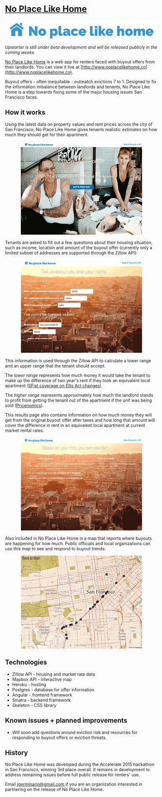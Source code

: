 # [No Place Like Home](http://www.noplacelikehome.co)

<p align="center"><a href="http://www.noplacelikehome.co">
<img src="imgs/noplace.png" alt="No Place Like Home logo"/></a>
</p>

*Upstarter is still under beta development and will be released publicly in the coming weeks.*

[No Place Like Home](http://www.noplacelikehome.co) is a web app for renters faced with buyout offers from their landlords. You can view it live at [http://www.noplacelikehome.co](http://www.noplacelikehome.co).

Buyout offers - often inequitable - outmatch evictions 7 to 1. Designed to fix the information imbalance between landlords and tenants, No Place Like Home is a step towards fixing some of the major housing issues San Francisco faces.

## How it works

Using the latest data on property values and rent prices across the city of San Francisco, No Place Like Home gives tenants realistic estimates on how much they should get for their apartment.

<p align="center">
<img src="imgs/home.png" alt="home page"/>
</p>

Tenants are asked to fill out a few questions about their housing situation, such as income, location and amount of the buyout offer (currently only a limited subset of addresses are supported through the Zillow API):

<p align="center">
<img src="imgs/form.png" alt="form page"/>
</p>

This information is used through the Zillow API to calculate a lower range and an upper range that the tenant should accept.

The *lower range* represents how much money it would take the tenant to make up the difference of two year's rent if they took an equivalent local apartment ([SFist coverage on Ellis Act changes](http://sfist.com/2015/02/04/amended_ellis_act_relocation_law_ca.php)).

The *higher range* represents approximately how much the landlord stands to profit from getting the tenant out of the apartment if the unit was being sold ([Pricenomics](http://priceonomics.com/how-much-should-a-landlord-pay-a-tenant-to-move/)).

This results page also contains information on how much money they will get from the original buyout offer after taxes and how long that amount will cover the difference in rent in an equivalent local apartment at current market rental rates.


<p align="center">
<img src="imgs/results.png" alt="results page"/>
</p>

Also included in No Place Like Home is a map that reports where buyouts are happening for how much. Public officials and local organizations can use this map to see and respond to buyout trends:

<p align="center">
<img src="imgs/map.png" alt="map page"/>
</p>

## Technologies
* Zillow API - housing and market rate data
* Mapbox API - interactive map
* Heroku - hosting
* Postgres - database for offer information
* Angular - frontend framework
* Sinatra - backend framework
* Skeleton - CSS library

## Known issues + planned improvements
* Will soon add questions around eviction risk and resources for responding to buyout offers or eviction threats.

## History
No Place Like Home was developed during the Accelerate 2015 hackathon in San Francisco, winning 3rd place overall. It remains in development to address remaining issues before full public release for renters' use.

Email jgerminario@gmail.com if you are an organization interested in partnering on the release of No Place Like Home.
